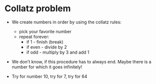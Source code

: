 # Collatz problem
- We create numbers in order by using the collatz rules:
  - pick your favorite number
  - repeat forever:
    - if 1 - finish (break)
    - if even - divide by 2
    - if odd - multiply by 3 and add 1

- We don't know, if this procedure has to always end. Maybe there is a number for which it goes infinitely!
- Try for number 10, try for 7, try for 64